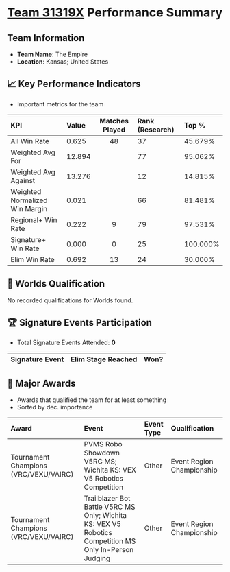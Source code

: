 # [Team 31319X](https://https://www.robotevents.com/teams/V5RC/31319X) Performance Summary

##  Team Information
- **Team Name**: The Empire
- **Location**: Kansas; United States

## 📈 Key Performance Indicators
- Important metrics for the team

| KPI | Value | Matches Played | Rank (Research) | Top % |
|:---|:-----|:--------------:|:----|:-----|
| All Win Rate | 0.625 | 48 | 37 | 45.679% |
| Weighted Avg For | 12.894 |  | 77 | 95.062% |
| Weighted Avg Against | 13.276 |  | 12 | 14.815% |
| Weighted Normalized Win Margin | 0.021 |  | 66 | 81.481% |
| Regional+ Win Rate | 0.222 | 9 | 79 | 97.531% |
| Signature+ Win Rate | 0.000 | 0 | 25 | 100.000% |
| Elim Win Rate | 0.692 | 13 | 24 | 30.000% |


## 🎯 Worlds Qualification
No recorded qualifications for Worlds found.

## 🏆 Signature Events Participation
- Total Signature Events Attended: **0**

| Signature Event | Elim Stage Reached | Won? |
|:----------------|:-------------------|:----|


## 🥇 Major Awards
- Awards that qualified the team for at least something
- Sorted by dec. importance

| Award | Event | Event Type | Qualification |
|:------|:------|:-----------|:--------------|
| Tournament Champions (VRC/VEXU/VAIRC) | PVMS Robo Showdown V5RC MS; Wichita KS: VEX V5 Robotics Competition | Other | Event Region Championship |
| Tournament Champions (VRC/VEXU/VAIRC) | Trailblazer Bot Battle V5RC MS Only; Wichita KS: VEX V5 Robotics Competition MS Only In-Person Judging | Other | Event Region Championship |

